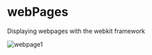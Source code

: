 # webPages
Displaying webpages with the webkit framework

![webpage1](https://user-images.githubusercontent.com/91268094/187840114-a29bf799-a1e6-4fc4-a95a-bf284622b8d7.png)
